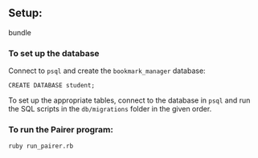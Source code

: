 ## Setup:

bundle

### To set up the database

Connect to `psql` and create the `bookmark_manager` database:

```
CREATE DATABASE student;
```

To set up the appropriate tables, connect to the database in `psql` and run the SQL scripts in the `db/migrations` folder in the given order.

### To run the Pairer program:

```
ruby run_pairer.rb
```
